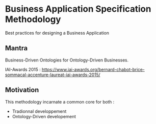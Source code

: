 Business Application Specification Methodology
==
Best practices for designing a Business Application

Mantra
-
Business-Driven Ontologies for Ontology-Driven Businesses. 

IAI-Awards 2015 : https://www.iai-awards.org/bernard-chabot-brice-sommacal-accenture-laureat-iai-awards-2015/

Motivation
-
This methodology incarnate a common core for both :
   - Tradionnal developpement
   - Ontology-Driven developement
